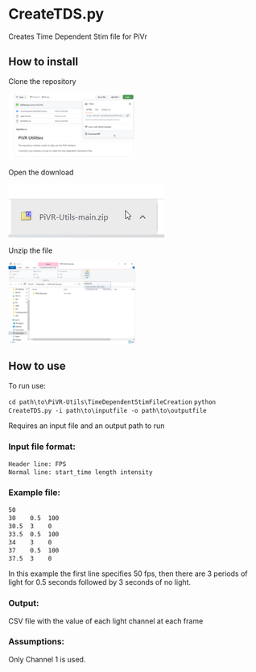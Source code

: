 # CreateTDS.py

Creates Time Dependent Stim file for PiVr

## How to install

Clone the repository

<img src="README_pics/CloneRepo.png" width="50%">

Open the download

![Click Downloaded file](README_pics/OpenDownload.png)

Unzip the file

<img src="README_pics/ExtractRepo.png" width="50%">


## How to use

To run use: 

```cd path\to\PiVR-Utils\TimeDependentStimFileCreation```
```python CreateTDS.py -i path\to\inputfile -o path\to\outputfile```

Requires an input file and an output path to run

### Input file format:
    Header line: FPS
    Normal line: start_time length intensity

### Example file:
```
50
30    0.5  100
30.5  3    0
33.5  0.5  100
34    3    0
37    0.5  100
37.5  3    0
```

In this example the first line specifies 50 fps, then there are 3 periods of light for 0.5 seconds followed by 3 seconds of no light.

### Output:
CSV file with the value of each light channel at each frame

### Assumptions:
Only Channel 1 is used.


